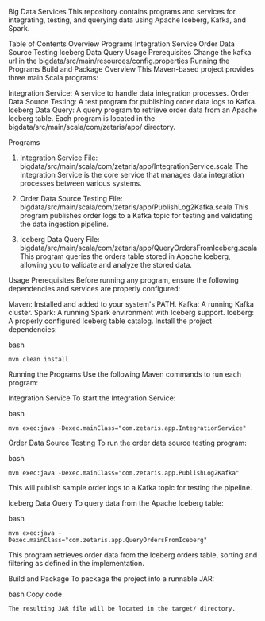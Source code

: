 Big Data Services
This repository contains programs and services for integrating, testing, and querying data using Apache Iceberg, Kafka, and Spark.

Table of Contents
Overview
Programs
Integration Service
Order Data Source Testing
Iceberg Data Query
Usage
Prerequisites
Change the kafka url in the bigdata/src/main/resources/config.properties
Running the Programs
Build and Package
Overview
This Maven-based project provides three main Scala programs:

Integration Service: A service to handle data integration processes.
Order Data Source Testing: A test program for publishing order data logs to Kafka.
Iceberg Data Query: A query program to retrieve order data from an Apache Iceberg table.
Each program is located in the bigdata/src/main/scala/com/zetaris/app/ directory.

Programs
1. Integration Service
   File: bigdata/src/main/scala/com/zetaris/app/IntegrationService.scala
   The Integration Service is the core service that manages data integration processes between various systems.

2. Order Data Source Testing
   File: bigdata/src/main/scala/com/zetaris/app/PublishLog2Kafka.scala
   This program publishes order logs to a Kafka topic for testing and validating the data ingestion pipeline.

3. Iceberg Data Query
   File: bigdata/src/main/scala/com/zetaris/app/QueryOrdersFromIceberg.scala
   This program queries the orders table stored in Apache Iceberg, allowing you to validate and analyze the stored data.

Usage
Prerequisites
Before running any program, ensure the following dependencies and services are properly configured:

Maven: Installed and added to your system's PATH.
Kafka: A running Kafka cluster.
Spark: A running Spark environment with Iceberg support.
Iceberg: A properly configured Iceberg table catalog.
Install the project dependencies:

bash
```
mvn clean install
```
Running the Programs
Use the following Maven commands to run each program:

Integration Service
To start the Integration Service:

bash
```
mvn exec:java -Dexec.mainClass="com.zetaris.app.IntegrationService"
```
Order Data Source Testing
To run the order data source testing program:

bash
```
mvn exec:java -Dexec.mainClass="com.zetaris.app.PublishLog2Kafka"
```
This will publish sample order logs to a Kafka topic for testing the pipeline.

Iceberg Data Query
To query data from the Apache Iceberg table:

bash
```
mvn exec:java -Dexec.mainClass="com.zetaris.app.QueryOrdersFromIceberg"
```
This program retrieves order data from the Iceberg orders table, sorting and filtering as defined in the implementation.

Build and Package
To package the project into a runnable JAR:

bash
Copy code
```
The resulting JAR file will be located in the target/ directory.
```
